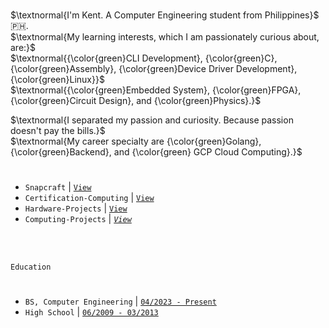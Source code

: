 <br />

$\textnormal{I'm Kent. A Computer Engineering student from Philippines}$ 🇵🇭. <br />
$\textnormal{My learning interests, which I am passionately curious about, are:}$ <br />
$\textnormal{{\color{green}CLI Development}, {\color{green}C}, {\color{green}Assembly}, {\color{green}Device Driver Development}, {\color{green}Linux}}$ <br />
$\textnormal{{\color{green}Embedded System}, {\color{green}FPGA}, {\color{green}Circuit Design}, and {\color{green}Physics}.}$

$\textnormal{I separated my passion and curiosity. Because passion doesn't pay the bills.}$ <br />
$\textnormal{My career specialty are {\color{green}Golang}, {\color{green}Backend}, and {\color{green} GCP Cloud Computing}.}$

#
- `Snapcraft` | [`View`](https://snapcraft.io/publisher/kentlouisetonino) <br />
- `Certification-Computing` | [`View`](https://github.com/kentlouisetonino/kentlouisetonino/blob/develop/certification/Computing.md) <br />
- `Hardware-Projects` | [`View`](https://github.com/stars/kentlouisetonino/lists/hardware-projects) <br />
- `Computing-Projects` | [_`View`_](https://github.com/stars/kentlouisetonino/lists/computing-projects) <br />


<br />
<br />

`Education`
#

- `BS, Computer Engineering` | [`04/2023 - Present`](https://github.com/kentlouisetonino/kentlouisetonino/blob/develop/education/02-BS-Computer-Engineering.md)
- `High School` | [`06/2009 - 03/2013`](https://github.com/kentlouisetonino/kentlouisetonino/blob/develop/education/01-High-School.md)
